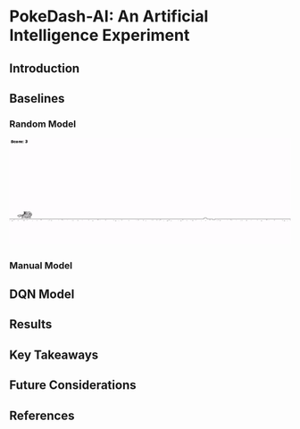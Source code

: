 # PokeDash-AI: An Artificial Intelligence Experiment

## Introduction

## Baselines
### Random Model

![Random Model](visuals/random_model.gif)

### Manual Model

## DQN Model

## Results

## Key Takeaways

## Future Considerations

## References
